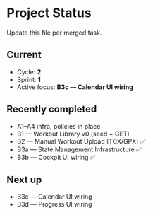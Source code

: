 # Project Status

Update this file per merged task.

## Current
- Cycle: **2**
- Sprint: **1**
- Active focus: **B3c — Calendar UI wiring**

## Recently completed
- A1–A4 infra, policies in place
- B1 — Workout Library v0 (seed + GET)
- B2 — Manual Workout Upload (TCX/GPX) ✅
- B3a — State Management Infrastructure ✅
- B3b — Cockpit UI wiring ✅

## Next up
- B3c — Calendar UI wiring
- B3d — Progress UI wiring